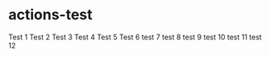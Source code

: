 # actions-test
Test 1
Test 2
Test 3
Test 4
Test 5
Test 6
test 7
test 8
test 9
test 10
test 11
test 12 
